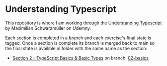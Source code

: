 # Understanding Typescript

This repository is where I am working through the [Understanding Typescript](https://www.udemy.com/course/understanding-typescript) by Maximilian Schwarzmüller on Udemny.

Each section is completed in a branch and each exercise's final state is tagged. Once a section is complete its branch is merged back to main so the final state is availible in folder with the same name as the section:
* [Section 2 - TypeScript Basics & Basic Types](Section%202%20-%20TypeScript%20Basics%20%26%20Basic%20Types) on branch: [02-basics](https://github.com/jonsmorrow/UNDERSTANDING-TS/tree/02-basics)
